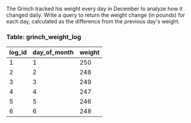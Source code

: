The Grinch tracked his weight every day in December to analyze how it changed daily. Write a query to return the weight change (in pounds) for each day, calculated as the difference from the previous day's weight.

### Table: grinch_weight_log

| log_id | day_of_month | weight |
|--------|--------------|--------|
| 1      | 1            | 250    |
| 2      | 2            | 248    |
| 3      | 3            | 249    |
| 4      | 4            | 247    |
| 5      | 5            | 246    |
| 6      | 6            | 248    |
